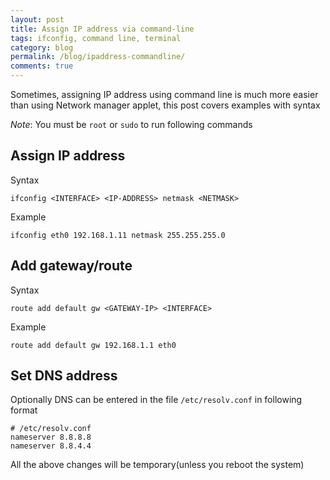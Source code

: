 ```yaml
---
layout: post
title: Assign IP address via command-line
tags: ifconfig, command line, terminal
category: blog
permalink: /blog/ipaddress-commandline/
comments: true
---
```


Sometimes, assigning IP address using command line is much more easier
than using Network manager applet, this post covers examples with
syntax

_Note_: You must be `root` or `sudo` to run following commands

## Assign IP address

Syntax

    ifconfig <INTERFACE> <IP-ADDRESS> netmask <NETMASK>

Example

    ifconfig eth0 192.168.1.11 netmask 255.255.255.0

## Add gateway/route

Syntax

    route add default gw <GATEWAY-IP> <INTERFACE>

Example

    route add default gw 192.168.1.1 eth0

## Set DNS address

Optionally DNS can be entered in the file `/etc/resolv.conf` in
following format

    # /etc/resolv.conf
    nameserver 8.8.8.8
    nameserver 8.8.4.4

All the above changes will be temporary(unless you reboot the system)
